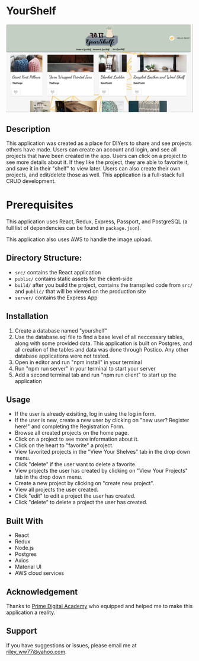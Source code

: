 # YourShelf
![Home Page](documentation/images/home-page.png)



## Description

This application was created as a place for DIYers to share and see projects others have made. Users can create an account and login, and see all projects that have been created in the app. Users can click on a project to see more details about it. If they like the project, they are able to favorite it, and save it in their "shelf" to view later. Users can also create their own projects, and edit/delete those as well. This application is a full-stack full CRUD development.


# Prerequisites

This application uses React, Redux, Express, Passport, and PostgreSQL (a full list of dependencies can be found in `package.json`).

This application also uses AWS to handle the image upload.

 
## Directory Structure:

- `src/` contains the React application
- `public/` contains static assets for the client-side
- `build/` after you build the project, contains the transpiled code from `src/` and `public/` that will be viewed on the production site
- `server/` contains the Express App

## Installation

1. Create a database named "yourshelf"
2. Use the database.sql file to find a base level of all neccessary tables, along with some provided data. This application is built on Postgres, and all creation of the tables and data was done through Postico. Any other database applications were not tested.
3. Open in editor and run "npm install" in your terminal
4. Run "npm run server" in your terminal to start your server
5. Add a second terminal tab and run "npm run client" to start up the application

## Usage
- If the user is already exisiting, log in using the log in form.
- If the user is new, create a new user by clicking on "new user? Register here!" and completing the Registration Form.
- Browse all created projects on the home page.
- Click on a project to see more information about it.
- Click on the heart to "favorite" a project.
- View favorited projects in the "View Your Shelves" tab in the drop down menu.
- Click "delete" if the user want to delete a favorite.
- View projects the user has created by clicking on "View Your Projects" tab in the drop down menu.
- Create a new project by clicking on "create new project".
- View all projects the user created.
- Click "edit" to edit a project the user has created.
- Click "delete" to delete a project the user has created.

## Built With

- React
- Redux
- Node.js
- Postgres
- Axios
- Material UI
- AWS cloud services

## Acknowledgement

Thanks to [Prime Digital Academy](www.primeacademy.io) who equipped and helped me to make this application a reality.

## Support
If you have suggestions or issues, please email me at riley_ww77@yahoo.com.




